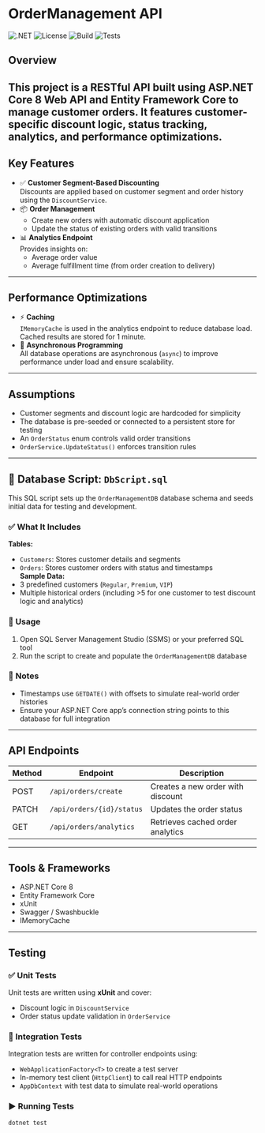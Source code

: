 # OrderManagement API
![.NET](https://img.shields.io/badge/.NET-8.0-blue)
![License](https://img.shields.io/badge/license-MIT-green)
![Build](https://img.shields.io/badge/build-passing-brightgreen)
![Tests](https://img.shields.io/badge/tests-passing-green)
## Overview
This project is a RESTful API built using **ASP.NET Core 8 Web API** and **Entity Framework Core** to manage customer orders. It features customer-specific discount logic, status tracking, analytics, and performance optimizations.
---
## Key Features
- ✅ **Customer Segment-Based Discounting**  
  Discounts are applied based on customer segment and order history using the `DiscountService`.
- 📦 **Order Management**  
  - Create new orders with automatic discount application  
  - Update the status of existing orders with valid transitions  
- 📊 **Analytics Endpoint**  
  Provides insights on:
  - Average order value  
  - Average fulfillment time (from order creation to delivery)
---
## Performance Optimizations
- ⚡ **Caching**  
  `IMemoryCache` is used in the analytics endpoint to reduce database load. Cached results are stored for 1 minute.
- 🔄 **Asynchronous Programming**  
  All database operations are asynchronous (`async`) to improve performance under load and ensure scalability.
---
## Assumptions
- Customer segments and discount logic are hardcoded for simplicity  
- The database is pre-seeded or connected to a persistent store for testing  
- An `OrderStatus` enum controls valid order transitions  
- `OrderService.UpdateStatus()` enforces transition rules
---
## 📂 Database Script: `DbScript.sql`
This SQL script sets up the `OrderManagementDB` database schema and seeds initial data for testing and development.
### ✅ What It Includes
**Tables:**
- `Customers`: Stores customer details and segments  
- `Orders`: Stores customer orders with status and timestamps  
**Sample Data:**
- 3 predefined customers (`Regular`, `Premium`, `VIP`)  
- Multiple historical orders (including >5 for one customer to test discount logic and analytics)
### 🔧 Usage
1. Open SQL Server Management Studio (SSMS) or your preferred SQL tool  
2. Run the script to create and populate the `OrderManagementDB` database 
### 📝 Notes
- Timestamps use `GETDATE()` with offsets to simulate real-world order histories  
- Ensure your ASP.NET Core app’s connection string points to this database for full integration  
---
## API Endpoints
| Method | Endpoint                      | Description                        |
|--------|-------------------------------|------------------------------------|
| POST   | `/api/orders/create`          | Creates a new order with discount  |
| PATCH  | `/api/orders/{id}/status`     | Updates the order status           |
| GET    | `/api/orders/analytics`       | Retrieves cached order analytics   |
---
## Tools & Frameworks
- ASP.NET Core 8  
- Entity Framework Core  
- xUnit  
- Swagger / Swashbuckle  
- IMemoryCache  
---
## Testing
### ✅ Unit Tests
Unit tests are written using **xUnit** and cover:
- Discount logic in `DiscountService`  
- Order status update validation in `OrderService`  
### 🔁 Integration Tests
Integration tests are written for controller endpoints using:
- `WebApplicationFactory<T>` to create a test server  
- In-memory test client (`HttpClient`) to call real HTTP endpoints  
- `AppDbContext` with test data to simulate real-world operations
### ▶️ Running Tests
```bash
dotnet test
